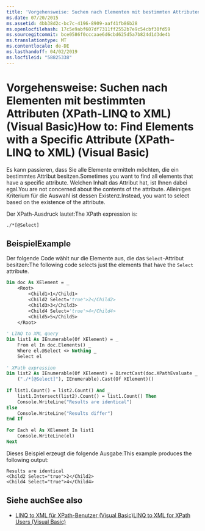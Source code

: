 ```yaml
---
title: 'Vorgehensweise: Suchen nach Elementen mit bestimmten Attributen (XPath-LINQ to XML) (Visual Basic)'
ms.date: 07/20/2015
ms.assetid: 4bb38d2c-bc7c-4196-8909-aaf41fb86b28
ms.openlocfilehash: 17c5e9abf607df7311ff2552b7e9c54cbf30fd59
ms.sourcegitcommit: bce0586f0cccaae6d6cbd625d5a7b824d1d3de4b
ms.translationtype: MT
ms.contentlocale: de-DE
ms.lasthandoff: 04/02/2019
ms.locfileid: "58825338"
---
```

# <a name="how-to-find-elements-with-a-specific-attribute-xpath-linq-to-xml-visual-basic"></a><span data-ttu-id="b3da9-102">Vorgehensweise: Suchen nach Elementen mit bestimmten Attributen (XPath-LINQ to XML) (Visual Basic)</span><span class="sxs-lookup"><span data-stu-id="b3da9-102">How to: Find Elements with a Specific Attribute (XPath-LINQ to XML) (Visual Basic)</span></span>
<span data-ttu-id="b3da9-103">Es kann passieren, dass Sie alle Elemente ermitteln möchten, die ein bestimmtes Attribut besitzen.</span><span class="sxs-lookup"><span data-stu-id="b3da9-103">Sometimes you want to find all elements that have a specific attribute.</span></span> <span data-ttu-id="b3da9-104">Welchen Inhalt das Attribut hat, ist Ihnen dabei egal.</span><span class="sxs-lookup"><span data-stu-id="b3da9-104">You are not concerned about the contents of the attribute.</span></span> <span data-ttu-id="b3da9-105">Alleiniges Kriterium für die Auswahl ist dessen Existenz.</span><span class="sxs-lookup"><span data-stu-id="b3da9-105">Instead, you want to select based on the existence of the attribute.</span></span>  
  
 <span data-ttu-id="b3da9-106">Der XPath-Ausdruck lautet:</span><span class="sxs-lookup"><span data-stu-id="b3da9-106">The XPath expression is:</span></span>  
  
 `./*[@Select]`  
  
## <a name="example"></a><span data-ttu-id="b3da9-107">Beispiel</span><span class="sxs-lookup"><span data-stu-id="b3da9-107">Example</span></span>  
 <span data-ttu-id="b3da9-108">Der folgende Code wählt nur die Elemente aus, die das `Select`-Attribut besitzen:</span><span class="sxs-lookup"><span data-stu-id="b3da9-108">The following code selects just the elements that have the `Select` attribute.</span></span>  
  
```vb  
Dim doc As XElement = _   
    <Root>  
        <Child1>1</Child1>  
        <Child2 Select='true'>2</Child2>  
        <Child3>3</Child3>  
        <Child4 Select='true'>4</Child4>  
        <Child5>5</Child5>  
    </Root>  
  
' LINQ to XML query  
Dim list1 As IEnumerable(Of XElement) = _  
    From el In doc.Elements() _  
    Where el.@Select <> Nothing _  
    Select el  
  
' XPath expression  
Dim list2 As IEnumerable(Of XElement) = DirectCast(doc.XPathEvaluate _  
    ("./*[@Select]"), IEnumerable).Cast(Of XElement)()  
  
If list1.Count() = list2.Count() And _  
    list1.Intersect(list2).Count() = list1.Count() Then  
    Console.WriteLine("Results are identical")  
Else  
    Console.WriteLine("Results differ")  
End If  
  
For Each el As XElement In list1  
    Console.WriteLine(el)  
Next  
```  
  
 <span data-ttu-id="b3da9-109">Dieses Beispiel erzeugt die folgende Ausgabe:</span><span class="sxs-lookup"><span data-stu-id="b3da9-109">This example produces the following output:</span></span>  
  
```  
Results are identical  
<Child2 Select="true">2</Child2>  
<Child4 Select="true">4</Child4>  
```  
  
## <a name="see-also"></a><span data-ttu-id="b3da9-110">Siehe auch</span><span class="sxs-lookup"><span data-stu-id="b3da9-110">See also</span></span>

- [<span data-ttu-id="b3da9-111">LINQ to XML für XPath-Benutzer (Visual Basic)</span><span class="sxs-lookup"><span data-stu-id="b3da9-111">LINQ to XML for XPath Users (Visual Basic)</span></span>](../../../../visual-basic/programming-guide/concepts/linq/linq-to-xml-for-xpath-users.md)
